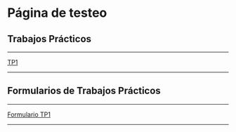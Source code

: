 
# Página de testeo

## Trabajos Prácticos

****

[TP1](https://github.com/pepiamodeo/cursotallerIADO/TPs/1_TP1.html)

****

## Formularios de Trabajos Prácticos

****

[Formulario TP1](https://forms.gle/FGYMaaPeP3s8k7Um6)

****
